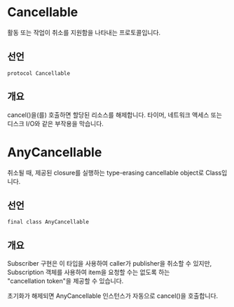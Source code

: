 # ****Cancellable****

활동 또는 작업이 취소를 지원함을 나타내는 프로토콜입니다.

## 선언

`protocol Cancellable`

## 개요

cancel()을(를) 호출하면 할당된 리소스를 해제합니다. 
타이머, 네트워크 액세스 또는 디스크 I/O와 같은 부작용을 막습니다.

# ****AnyCancellable****

취소될 때, 제공된 closure를 실행하는 type-erasing cancellable object로 Class입니다.

## 선언

`final class AnyCancellable`

## 개요

Subscriber 구현은 이 타입을 사용하여 caller가 publisher을 취소할 수 있지만, Subscription 객체를 사용하여 item을 요청할 수는 없도록 하는 "cancellation token"을 제공할 수 있습니다.

초기화가 해제되면 AnyCancellable 인스턴스가 자동으로 cancel()을 호출합니다.

